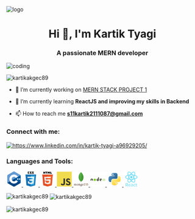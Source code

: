 ![logo](https://github.com/KartikAKGEC89/KartikAKGEC89/blob/main/Black%20Red%20Modern%20Gaming%20Channel%20Banner%20Landscape%20(1).png)
<h1 align="center">Hi 👋, I'm Kartik Tyagi</h1>
<h3 align="center">A passionate MERN developer</h3>

<img aling="left" alt="coding" width="400" src="https://camo.githubusercontent.com/3422dd10d90be0bf50803d4b633d09f88fd8c1c91366d984d2dd85b759aea4d9/68747470733a2f2f6d656469612e74656e6f722e636f6d2f336254785a34486472797341414141642f706978656c732d6e656f6e2e676966">

<p align="left"> <img src="https://komarev.com/ghpvc/?username=kartikakgec89&label=Profile%20views&color=0e75b6&style=flat" alt="kartikakgec89" /> </p>

- 🔭 I’m currently working on [MERN STACK PROJECT 1](https://github.com/KartikAKGEC89/MERNPROJECT1)

- 🌱 I’m currently learning **ReactJS and improving my skills in Backend**

- 📫 How to reach me **s11kartik2111087@gmail.com**

<h3 align="left">Connect with me:</h3>
<p align="left">
<a href="https://linkedin.com/in/https://www.linkedin.com/in/kartik-tyagi-a96929205/" target="blank"><img align="center" src="https://raw.githubusercontent.com/rahuldkjain/github-profile-readme-generator/master/src/images/icons/Social/linked-in-alt.svg" alt="https://www.linkedin.com/in/kartik-tyagi-a96929205/" height="30" width="40" /></a>
</p>

<h3 align="left">Languages and Tools:</h3>
<p align="left"> <a href="https://www.w3schools.com/cpp/" target="_blank" rel="noreferrer"> <img src="https://raw.githubusercontent.com/devicons/devicon/master/icons/cplusplus/cplusplus-original.svg" alt="cplusplus" width="40" height="40"/> </a> <a href="https://www.w3schools.com/css/" target="_blank" rel="noreferrer"> <img src="https://raw.githubusercontent.com/devicons/devicon/master/icons/css3/css3-original-wordmark.svg" alt="css3" width="40" height="40"/> </a> <a href="https://www.w3.org/html/" target="_blank" rel="noreferrer"> <img src="https://raw.githubusercontent.com/devicons/devicon/master/icons/html5/html5-original-wordmark.svg" alt="html5" width="40" height="40"/> </a> <a href="https://developer.mozilla.org/en-US/docs/Web/JavaScript" target="_blank" rel="noreferrer"> <img src="https://raw.githubusercontent.com/devicons/devicon/master/icons/javascript/javascript-original.svg" alt="javascript" width="40" height="40"/> </a> <a href="https://www.mongodb.com/" target="_blank" rel="noreferrer"> <img src="https://raw.githubusercontent.com/devicons/devicon/master/icons/mongodb/mongodb-original-wordmark.svg" alt="mongodb" width="40" height="40"/> </a> <a href="https://nodejs.org" target="_blank" rel="noreferrer"> <img src="https://raw.githubusercontent.com/devicons/devicon/master/icons/nodejs/nodejs-original-wordmark.svg" alt="nodejs" width="40" height="40"/> </a> <a href="https://www.python.org" target="_blank" rel="noreferrer"> <img src="https://raw.githubusercontent.com/devicons/devicon/master/icons/python/python-original.svg" alt="python" width="40" height="40"/> </a> <a href="https://reactjs.org/" target="_blank" rel="noreferrer"> <img src="https://raw.githubusercontent.com/devicons/devicon/master/icons/react/react-original-wordmark.svg" alt="react" width="40" height="40"/> </a> </p>

<p><img align="left" src="https://github-readme-stats.vercel.app/api/top-langs?username=kartikakgec89&show_icons=true&locale=en&layout=compact" alt="kartikakgec89" /></p>

<p>&nbsp;<img align="center" src="https://github-readme-stats.vercel.app/api?username=kartikakgec89&show_icons=true&locale=en" alt="kartikakgec89" /></p>

<p><img align="center" src="https://github-readme-streak-stats.herokuapp.com/?user=kartikakgec89&" alt="kartikakgec89" /></p>
